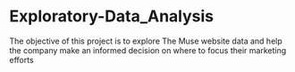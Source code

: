 # Exploratory-Data_Analysis
The objective of this project is to explore The Muse website data and help the company make an informed decision on where to focus their marketing efforts
